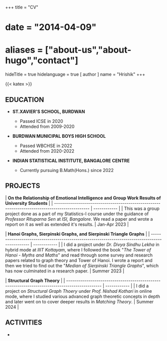 +++
title = "CV"
# date = "2014-04-09"
# aliases = ["about-us","about-hugo","contact"]
hideTitle = true
hidelanguage = true
[ author ]
  name = "Hrishik"
+++

{{< katex >}}

## EDUCATION

- **ST.XAVIER'S SCHOOL, BURDWAN**
  - Passed ICSE in 2020
  - Attended from 2009-2020

- **BURDWAN MUNICIPAL BOYS HIGH SCHOOL**
  - Passed WBCHSE in 2022
  - Attended from 2020-2022

- **INDIAN STATISTICAL INSTITUTE, BANGALORE CENTRE**
  - Currently pursuing B.Math(Hons.) since 2022

## PROJECTS

| **On the Relationship of Emotional Intelligence and Group Work Results of University Students** |
| ----------------------------------------------------------------------------------------------- | ------------ |
| This was a group project done as a part of my Statistics-I course under the guidance of _Professor Rituparna Sen_ at _ISI, Bangalore_. We read a paper and wrote a report on it as well as extended it's results. | Jan-Apr 2023 |

| **Hanoi Graphs, Sierpinski Graphs, and Sierpinski Triangle Graphs** |
| ----------------------------------------------------------------------------------------------- | ------------ |
| I did a project under _Dr. Divya Sindhu Lekha_ in hybrid mode at _IIIT Kottayam_, where I followed the book "_The Tower of Hanoi - Myths and Maths_" and read through some survey and research papers related to graph theory and Tower of Hanoi. I wrote a report and then we tried to find out the "_Median of Sierpinski Triangle Graphs_", which has now culminated in a research paper. | Summer 2023 |

| **Structural Graph Theory** |
| ----------------------------------------------------------------------------------------------- | ------------ |
| I did a project on _Structural Graph Thoery_ under _Prof. Nishad Kothari_ in online mode, where I studied various advanced graph theoretic concepts in depth and later went on to cover deeper results in _Matching Theory_. | Summer 2024 |

## ACTIVITIES 

- 